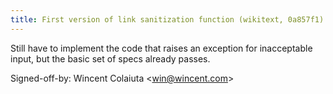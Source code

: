 ```yaml
---
title: First version of link sanitization function (wikitext, 0a857f1)
---
```


Still have to implement the code that raises an exception for inacceptable input, but the basic set of specs already passes.

Signed-off-by: Wincent Colaiuta &lt;win@wincent.com&gt;

